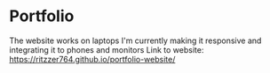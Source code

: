 # Portfolio
The website works on laptops I'm currently making it responsive and integrating it to phones and monitors
Link to website: https://ritzzer764.github.io/portfolio-website/
